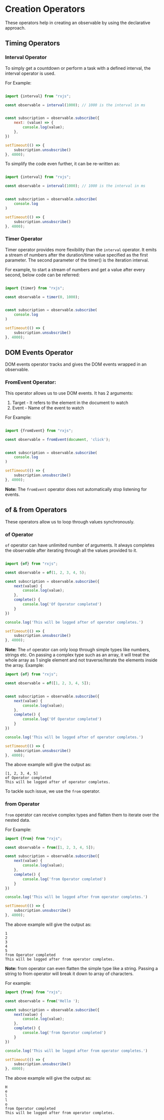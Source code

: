 # Creation Operators

These operators help in creating an observable by using the declarative approach.

## Timing Operators

### Interval Operator

To simply get a countdown or perform a task with a defined interval, the interval operator is used.

For Example:

```javascript

import {interval} from "rxjs";

const observable = interval(1000); // 1000 is the interval in ms


const subscription = observable.subscribe({
    next: (value) => {
        console.log(value);
    },
})

setTimeout(() => {
    subscription.unsubscribe()
}, 4000);
```

To simplify the code even further, it can be re-written as:

```javascript

import {interval} from "rxjs";

const observable = interval(1000); // 1000 is the interval in ms


const subscription = observable.subscribe(
    console.log
)

setTimeout(() => {
    subscription.unsubscribe()
}, 4000);
```

### Timer Operator

Timer operator provides more flexibility than the `interval` operator. It emits a stream of numbers after the
duration/time value specified as the first parameter. The second parameter of the timer() is the iteration interval.

For example, to start a stream of numbers and get a value after every second, below code can be referred:

```javascript

import {timer} from "rxjs";

const observable = timer(0, 1000);


const subscription = observable.subscribe(
    console.log
)

setTimeout(() => {
    subscription.unsubscribe()
}, 4000);
```

## DOM Events Operator

DOM events operator tracks and gives the DOM events wrapped in an observable.

### FromEvent Operator:

This operator allows us to use DOM events. It has 2 arguments:

1. Target - It refers to the element in the document to watch
2. Event - Name of the event to watch

For Example:

```javascript

import {fromEvent} from "rxjs";

const observable = fromEvent(document, 'click');


const subscription = observable.subscribe(
    console.log
)

setTimeout(() => {
    subscription.unsubscribe()
}, 4000);
```

**Note:** The `fromEvent` operator does not automatically stop listening for events.

## of & from Operators

These operators allow us to loop through values synchronously.

### of Operator

`of` operator can have unlimited number of arguments. It always completes the observable after iterating through all the
values provided to it.

```javascript

import {of} from "rxjs";

const observable = of(1, 2, 3, 4, 5);

const subscription = observable.subscribe({
    next(value) {
        console.log(value);
    },
    complete() {
        console.log('Of Operator completed')
    }
})

console.log('This will be logged after of operator completes.')

setTimeout(() => {
    subscription.unsubscribe()
}, 4000);
```

**Note:** The `of` operator can only loop through simple types like numbers, strings etc. On passing a complex type
such as an array, it will treat the whole array as 1 single element and not traverse/iterate the elements inside the
array.
Example:

```javascript
import {of} from "rxjs";

const observable = of([1, 2, 3, 4, 5]);


const subscription = observable.subscribe({
    next(value) {
        console.log(value);
    },
    complete() {
        console.log('Of Operator completed')
    }
})

console.log('This will be logged after of operator completes.')

setTimeout(() => {
    subscription.unsubscribe()
}, 4000);
```

The above example will give the output as:

```
[1, 2, 3, 4, 5]
of Operator completed
This will be logged after of operator completes.
```

To tackle such issue, we use the `from` operator.

### from Operator

`from` operator can receive complex types and flatten them to iterate over the nested data.

For Example:

```javascript
import {from} from "rxjs";

const observable = from([1, 2, 3, 4, 5]);

const subscription = observable.subscribe({
    next(value) {
        console.log(value);
    },
    complete() {
        console.log('from Operator completed')
    }
})

console.log('This will be logged after from operator completes.')

setTimeout(() => {
    subscription.unsubscribe()
}, 4000);
```

The above example will give the output as:

```
1
2
3
4
5
from Operator completed
This will be logged after from operator completes.
```

**Note:** from operator can even flatten the simple type like a string. Passing a string to from operator will break it
down to array of characters.

For example:

```javascript
import {from} from "rxjs";

const observable = from('Hello ');

const subscription = observable.subscribe({
    next(value) {
        console.log(value);
    },
    complete() {
        console.log('from Operator completed')
    }
})

console.log('This will be logged after from operator completes.')

setTimeout(() => {
    subscription.unsubscribe()
}, 4000);
```

The above example will give the output as:

```
H
e
l
l
o
from Operator completed
This will be logged after from operator completes.
```

